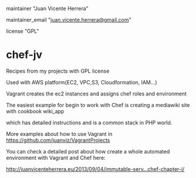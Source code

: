 maintainer       "Juan Vicente Herrera"

maintainer_email "juan.vicente.herrera@gmail.com"

license          "GPL"

chef-jv
=======

Recipes from my projects with GPL license

Used with AWS platform(EC2, VPC,S3, Cloudformation, IAM...)

Vagrant creates the ec2 instances and assigns chef roles and environment

The easiest example for begin to work with Chef is creating a mediawiki site with cookbook wiki_app

which has detailed instructions and is a common stack in PHP world.

More examples about how to use Vagrant in https://github.com/juanviz/VagrantProjects

You can check a detailed post about how create a whole automated environment with Vagrant and Chef here:

http://juanvicenteherrera.eu/2013/09/04/immutable-serv…chef-chapter-i/

